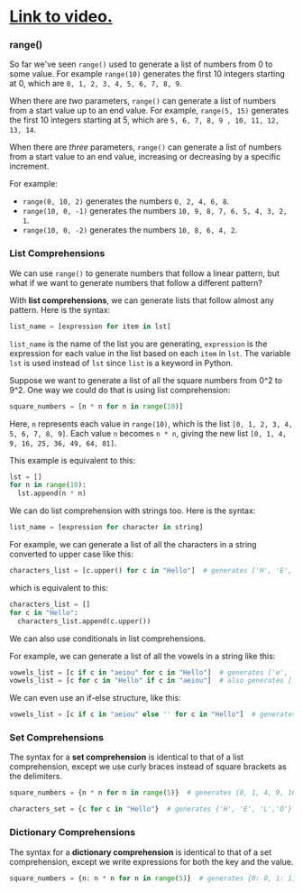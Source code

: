 # [Link to video.](https://www.youtube.com/watch?v=YlEW2ZMWB0Q&list=PLVD25niNi0Bm9n4Yz3y5Li-Qc91Yflo5p&index=7)

### range()

So far we've seen `range()` used to generate a list of numbers from 0 to some value. For example `range(10)` generates the first 10 integers starting at 0, which are `0, 1, 2, 3, 4, 5, 6, 7, 8, 9`.

When there are *two* parameters, `range()` can generate a list of numbers from a start value up to an end value. For example, `range(5, 15)` generates the first 10 integers starting at 5, which are `5, 6, 7, 8, 9 , 10, 11, 12, 13, 14`.

When there are *three* parameters, `range()` can generate a list of numbers from a start value to an end value, increasing or decreasing by a specific increment.

For example:

* `range(0, 10, 2)` generates the numbers `0, 2, 4, 6, 8`.
* `range(10, 0, -1)` generates the numbers `10, 9, 8, 7, 6, 5, 4, 3, 2, 1`.
* `range(10, 0, -2)` generates the numbers `10, 8, 6, 4, 2`.

### List Comprehensions

We can use `range()` to generate numbers that follow a linear pattern, but what if we want to generate numbers that follow a different pattern?

With **list comprehensions**, we can generate lists that follow almost any pattern. Here is the syntax:

```python
list_name = [expression for item in lst]
```

`list_name` is the  name of the list you are generating, `expression` is the expression for each value in the list based on each `item` in `lst`. The variable `lst` is used instead of `lst` since `list` is a keyword in Python.

Suppose we want to generate a list of all the square numbers from 0^2 to 9^2. One way we could do that is using list comprehension:

```python
square_numbers = [n * n for n in range(10)]
```

Here,  `n` represents each value in `range(10)`, which is the list `[0, 1, 2, 3, 4, 5, 6, 7, 8, 9]`. Each value `n` becomes `n * n`, giving the new list `[0, 1, 4, 9, 16, 25, 36, 49, 64, 81]`.

This example is equivalent to this:

```python
lst = []
for n in range(10):
  lst.append(n * n)
```

We can do list comprehension with strings too. Here is the syntax:

```python
list_name = [expression for character in string]
```

For example, we can generate a list of all the characters in a string converted to upper case like this:

```python
characters_list = [c.upper() for c in "Hello"]  # generates ['H', 'E', 'L', 'L', 'O']
```

which is equivalent to this:

```python
characters_list = []
for c in "Hello":
  characters_list.append(c.upper())
```

We can also use conditionals in list comprehensions.

For example, we can generate a list of all the vowels in a string like this:

```python
vowels_list = [c if c in "aeiou" for c in "Hello"]  # generates ['e', 'o']
vowels_list = [c for c in "Hello" if c in "aeiou"]  # also generates ['e', 'o']
```

We can even use an if-else structure, like this:

```python
vowels_list = [c if c in "aeiou" else '' for c in "Hello"]  # generates ['', e', '', '', 'o']
```

### Set Comprehensions

The syntax for a **set comprehension** is identical to that of a list comprehension, except we use curly braces instead of square brackets as the delimiters.

```python
square_numbers = {n * n for n in range(5)}  # generates {0, 1, 4, 9, 16}
```

 ```python
characters_set = {c for c in "Hello"}  # generates {'H', 'E', 'L','O'}
 ```

### Dictionary Comprehensions

The syntax for a **dictionary comprehension** is identical to that of a set comprehension, except we write expressions for both the key and the value.

```python
square_numbers = {n: n * n for n in range(5)}  # generates {0: 0, 1: 1, 2: 4, 3: 9, 4: 16}
```
